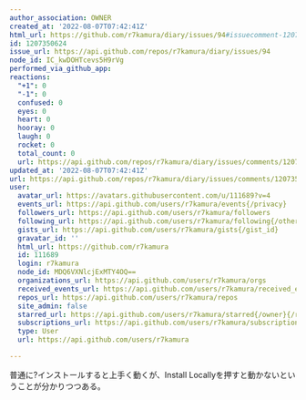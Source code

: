 ```yaml
---
author_association: OWNER
created_at: '2022-08-07T07:42:41Z'
html_url: https://github.com/r7kamura/diary/issues/94#issuecomment-1207350624
id: 1207350624
issue_url: https://api.github.com/repos/r7kamura/diary/issues/94
node_id: IC_kwDOHTcevs5H9rVg
performed_via_github_app: 
reactions:
  "+1": 0
  "-1": 0
  confused: 0
  eyes: 0
  heart: 0
  hooray: 0
  laugh: 0
  rocket: 0
  total_count: 0
  url: https://api.github.com/repos/r7kamura/diary/issues/comments/1207350624/reactions
updated_at: '2022-08-07T07:42:41Z'
url: https://api.github.com/repos/r7kamura/diary/issues/comments/1207350624
user:
  avatar_url: https://avatars.githubusercontent.com/u/111689?v=4
  events_url: https://api.github.com/users/r7kamura/events{/privacy}
  followers_url: https://api.github.com/users/r7kamura/followers
  following_url: https://api.github.com/users/r7kamura/following{/other_user}
  gists_url: https://api.github.com/users/r7kamura/gists{/gist_id}
  gravatar_id: ''
  html_url: https://github.com/r7kamura
  id: 111689
  login: r7kamura
  node_id: MDQ6VXNlcjExMTY4OQ==
  organizations_url: https://api.github.com/users/r7kamura/orgs
  received_events_url: https://api.github.com/users/r7kamura/received_events
  repos_url: https://api.github.com/users/r7kamura/repos
  site_admin: false
  starred_url: https://api.github.com/users/r7kamura/starred{/owner}{/repo}
  subscriptions_url: https://api.github.com/users/r7kamura/subscriptions
  type: User
  url: https://api.github.com/users/r7kamura

---
```

普通に?インストールすると上手く動くが、Install Locallyを押すと動かないということが分かりつつある。